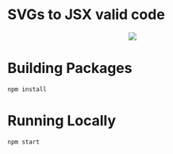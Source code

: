 # SVGs to JSX valid code

<p align="center">
<img src="./1" />
</p>

# Building Packages

```
npm install
```

# Running Locally

```
npm start
```



